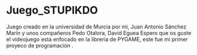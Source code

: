 # Juego_STUPIKDO
Juego creado en la universidad de Murcia por mi, Juan Antonio Sánchez Marín y unos compañeros Pedo Otalora, David Eguea 
Espero que os guste el videojuego esta enfocado en la libreria  de  PYGAME, este fue mi primer proyeco de programación .
